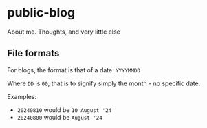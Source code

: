 # public-blog
About me. Thoughts, and very little else

## File formats

For blogs, the format is that of a date: `YYYYMMDD`

Where `DD` is `00`, that is to signify simply the month - no specific date. 

Examples:

* `20240810` would be `10 August '24`
* `20240800` would be `August '24`
